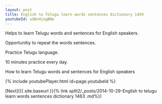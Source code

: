 ```yaml
---
layout: post
title: English to Telugu learn words sentences dictionary 1459 
youtubeId: uGBvHjogBNo
---
```

 
 
Helps to learn Telugu words and sentences for English speakers.

Opportunitiy to repeat the words sentences. 

Practice Telugu language. 
 
10 minutes practice every day. 
 
How to learn Telugu words and sentences for English speakers 
 
{% include youtubePlayer.html id=page.youtubeId %}
 
 
[Next]({{ site.baseurl }}{% link  split2/_posts/2014-10-29-English to telugu learn words sentences dictionary 1463 .md%})
 
